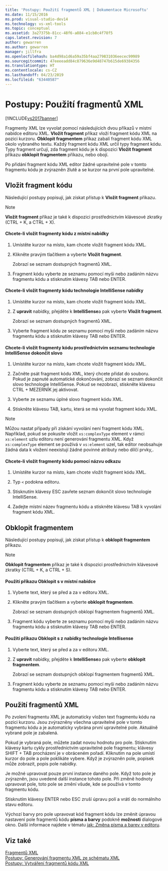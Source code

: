 ```yaml
---
title: 'Postupy: Použití fragmentů XML | Dokumentace Microsoftu'
ms.date: 11/15/2016
ms.prod: visual-studio-dev14
ms.technology: vs-xml-tools
ms.topic: conceptual
ms.assetid: 3a27375b-81cc-48f6-a884-e1cb8c4f78f5
caps.latest.revision: 7
author: gewarren
ms.author: gewarren
manager: jillfra
ms.openlocfilehash: ba4d98a1d6a59a35bf4aa279831036eecec99989
ms.sourcegitcommit: 47eeeeadd84c879636e9d48747b615de69384356
ms.translationtype: HT
ms.contentlocale: cs-CZ
ms.lasthandoff: 04/23/2019
ms.locfileid: "63440587"
---
```

# <a name="how-to-use-xml-snippets"></a>Postupy: Použití fragmentů XML
[!INCLUDE[vs2017banner](../includes/vs2017banner.md)]

Fragmenty XML lze vyvolat pomocí následujících dvou příkazů v místní nabídce editoru XML. **Vložit fragment** příkaz vloží fragment kódu XML na pozici kurzoru. **Obklopit fragmentem** příkaz zabalí fragment kódu XML okolo vybraného textu. Každý fragment kódu XML určil typy fragment kódu. Typy fragment určují, zda fragment kódu je k dispozici **Vložit fragment** příkazu **obklopit fragmentem** příkazu, nebo obojí.  
  
 Po přidání fragment kódu XML editor žádné upravitelné pole v tomto fragmentu kódu je zvýrazněn žlutě a se kurzor na první pole upravitelné.  
  
## <a name="insert-snippet"></a>Vložit fragment kódu  
 Následující postupy popisují, jak získat přístup k **Vložit fragment** příkazu.  
  
> [!NOTE]
> **Vložit fragment** příkaz je také k dispozici prostřednictvím klávesové zkratky (CTRL + K, a CTRL + X).  
  
#### <a name="to-insert-snippets-from-the-shortcut-menu"></a>Chcete-li vložit fragmenty kódu z místní nabídky  
  
1. Umístěte kurzor na místo, kam chcete vložit fragment kódu XML.  
  
2. Klikněte pravým tlačítkem a vyberte **Vložit fragment**.  
  
     Zobrazí se seznam dostupných fragmentů XML.  
  
3. Fragment kódu vyberte ze seznamu pomocí myši nebo zadáním názvu fragmentu kódu a stisknutím klávesy TAB nebo ENTER.  
  
#### <a name="to-insert-snippets-using-the-intellisense-menu"></a>Chcete-li vložit fragmenty kódu technologie IntelliSense nabídky  
  
1. Umístěte kurzor na místo, kam chcete vložit fragment kódu XML.  
  
2. Z **upravit** nabídky, přejděte k **IntelliSense**a pak vyberte **Vložit fragment**.  
  
     Zobrazí se seznam dostupných fragmentů XML.  
  
3. Vyberte fragment kódu ze seznamu pomocí myši nebo zadáním názvu fragmentu kódu a stisknutím klávesy TAB nebo ENTER.  
  
#### <a name="to-insert-snippets-through-the-intellisense-complete-word-list"></a>Chcete-li vložit fragmenty kódu prostřednictvím seznamu technologie IntelliSense dokončit slovo  
  
1. Umístěte kurzor na místo, kam chcete vložit fragment kódu XML.  
  
2. Začněte psát fragment kódu XML, který chcete přidat do souboru. Pokud je zapnuté automatické dokončování, zobrazí se seznam dokončit slovo technologie IntelliSense. Pokud se nezobrazí, stiskněte klávesu CTRL + MEZERNÍK jej aktivovat.  
  
3. Vyberte ze seznamu úplné slovo fragment kódu XML.  
  
4. Stiskněte klávesu TAB, kartu, která se má vyvolat fragment kódu XML.  
  
> [!NOTE]
> Můžou nastat případy při získání vyvolání není fragment kódu XML. Například, pokud se pokusíte vložit `xs:complexType` element v rámci `xs:element` uzlu editoru není generování fragmentu XML. Když `xs:complexType` element se používá v `xs:element` uzel, tak editor neobsahuje žádná data k vložení neexistují žádné povinné atributy nebo dílčí prvky,.  
  
#### <a name="to-insert-snippets-using-the-shortcut-name"></a>Chcete-li vložit fragmenty kódu pomocí názvu odkazu  
  
1. Umístěte kurzor na místo, kam chcete vložit fragment kódu XML.  
  
2. Typ `<` podokna editoru.  
  
3. Stisknutím klávesy ESC zavřete seznam dokončit slovo technologie IntelliSense.  
  
4. Zadejte místní název fragmentu kódu a stiskněte klávesu TAB k vyvolání fragment kódu XML.  
  
## <a name="surround-with"></a>Obklopit fragmentem  
 Následující postupy popisují, jak získat přístup k **obklopit fragmentem** příkazu.  
  
> [!NOTE]
> **Obklopit fragmentem** příkaz je také k dispozici prostřednictvím klávesové zkratky (CTRL + K, a CTRL + S).  
  
#### <a name="to-use-surround-with-from-the-context-menu"></a>Použití příkazu Obklopit s v místní nabídce  
  
1. Vyberte text, který se před a za v editoru XML.  
  
2. Klikněte pravým tlačítkem a vyberte **obklopit fragmentem**.  
  
     Zobrazí se seznam dostupných obklopí fragmentem fragmentů XML.  
  
3. Fragment kódu vyberte ze seznamu pomocí myši nebo zadáním názvu fragmentu kódu a stisknutím klávesy TAB nebo ENTER.  
  
#### <a name="to-use-surround-with-from-the-intellisense-menu"></a>Použití příkazu Obklopit s z nabídky technologie Intellisense  
  
1. Vyberte text, který se před a za v editoru XML.  
  
2. Z **upravit** nabídky, přejděte k **IntelliSense**a pak vyberte **obklopit fragmentem**.  
  
     Zobrazí se seznam dostupných obklopí fragmentem fragmentů XML.  
  
3. Fragment kódu vyberte ze seznamu pomocí myši nebo zadáním názvu fragmentu kódu a stisknutím klávesy TAB nebo ENTER.  
  
## <a name="using-xml-snippets"></a>Použití fragmentů XML  
 Po zvolení fragmentu XML je automaticky vložen text fragmentu kódu na pozici kurzoru. Jsou zvýrazněny všechna upravitelné pole v tomto fragmentu kódu a je automaticky vybrána první upravitelné pole. Aktuálně vybrané pole je zabalená.  
  
 Pokud je vybraná pole, můžete zadat novou hodnotu pro pole. Stisknutím klávesy kartu cykly prostřednictvím upravitelné pole fragmentu; klávesy SHIFT + TAB procházení je v obráceném pořadí. Kliknutím na pole umístí kurzor do pole a pole poklikáte vybere. Když je zvýrazněn pole, popisek může zobrazit, popis pole nabídky.  
  
 Je možné upravovat pouze první instance daného pole. Když toto pole je zvýrazněn, jsou uvedené další instance tohoto pole. Při změně hodnoty upravovat pole, toto pole se změní všude, kde se používá v tomto fragmentu kódu.  
  
 Stisknutím klávesy ENTER nebo ESC zruší úpravu polí a vrátí do normálního stavu editoru.  
  
 Výchozí barvy pro pole upravovat kód fragment kódu lze změnit úpravou nastavení pole fragmentů kódu **písma a barvy** podokně **možnosti** dialogové okno. Další informace najdete v tématu [jak: Změna písma a barev v editoru](../ide/reference/how-to-change-fonts-and-colors-in-the-editor.md).  
  
## <a name="see-also"></a>Viz také  
 [Fragmentů XML](../xml-tools/xml-snippets.md)   
 [Postupy: Generování fragmentu XML ze schématu XML](../xml-tools/how-to-generate-an-xml-snippet-from-an-xml-schema.md)   
 [Postupy: Vytváření fragmentů kódu XML](../xml-tools/how-to-create-xml-snippets.md)
